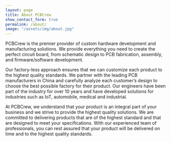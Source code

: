 ```yaml
---
layout: page
title: About PCBCrew
show_contact_form: true
permalink: /about/
image: "/assets/img/about.jpg"
---
```


PCBCrew is the premier provider of custom hardware development and manufacturing solutions. We provide everything you need to create the perfect circuit board, from schematic design to PCB fabrication, assembly, and firmware/software development. 

Our factory-less approach ensures that we can customize each product to the highest quality standards. We partner with the leading PCB manufacturers in China and carefully analyze each customer’s design to choose the best possible factory for their product. Our engineers have been part of the industry for over 10 years and have developed solutions for industries such as IoT, automobile, medical and industrial. 

At PCBCrew, we understand that your product is an integral part of your business and we strive to provide the highest quality solutions. We are committed to delivering products that are of the highest standard and that are designed to meet your specifications. With our experienced team of professionals, you can rest assured that your product will be delivered on time and to the highest quality standards.
